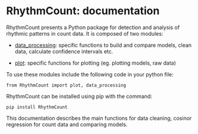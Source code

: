 # RhythmCount: documentation
RhythmCount presents a Python package for detection and analysis of rhythmic patterns in count data. It is composed of two modules:

* [data_processing](docs_data_processing.md): specific functions to build and compare models, clean data, calculate confidence intervals etc.

* [plot](docs_plot.md): specific functions for plotting (eg. plotting models, raw data)

To use these modules include the following code in your python file:

`from RhythmCount import plot, data_processing` 

RhythmCount can be installed using pip with the command:

`pip install RhythmCount`

This documentation describes the main functions for data cleaning, cosinor regression for count data and comparing models.
